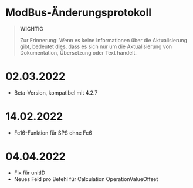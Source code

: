 # ModBus-Änderungsprotokoll

>**WICHTIG**
>
>Zur Erinnerung: Wenn es keine Informationen über die Aktualisierung gibt, bedeutet dies, dass es sich nur um die Aktualisierung von Dokumentation, Übersetzung oder Text handelt.

# 02.03.2022

- Beta-Version, kompatibel mit 4.2.7

# 14.02.2022

- Fc16-Funktion für SPS ohne Fc6

# 04.04.2022

- Fix für unitID
- Neues Feld pro Befehl für Calculation OperationValueOffset
